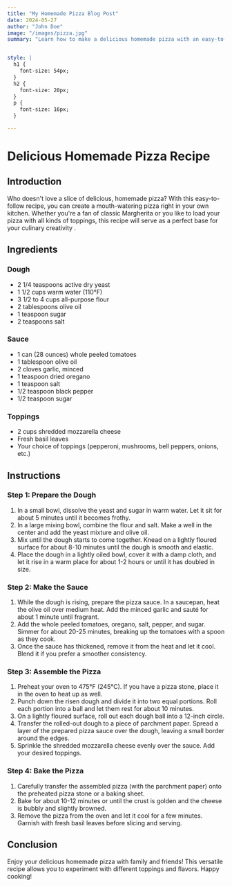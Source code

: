 ```yaml
---
title: "My Homemade Pizza Blog Post"
date: 2024-05-27
author: "John Doe"
image: "/images/pizza.jpg"
summary: "Learn how to make a delicious homemade pizza with an easy-to-follow recipe, perfect for any toppings you like."


style: |
  h1 {
    font-size: 54px;
  }
  h2 {
    font-size: 20px;
  }
  p {
    font-size: 16px;
  }

---
```


# Delicious Homemade Pizza Recipe



## Introduction

Who doesn't love a slice of delicious, homemade pizza? With this easy-to-follow recipe, you can create a mouth-watering pizza right in your own kitchen. Whether you're a fan of classic Margherita or you like to load your pizza with all kinds of toppings, this recipe will serve as a perfect base for your culinary creativity .


## Ingredients

### Dough
- 2 1/4 teaspoons active dry yeast
- 1 1/2 cups warm water (110°F)
- 3 1/2 to 4 cups all-purpose flour
- 2 tablespoons olive oil
- 1 teaspoon sugar
- 2 teaspoons salt

### Sauce
- 1 can (28 ounces) whole peeled tomatoes
- 1 tablespoon olive oil
- 2 cloves garlic, minced
- 1 teaspoon dried oregano
- 1 teaspoon salt
- 1/2 teaspoon black pepper
- 1/2 teaspoon sugar

### Toppings
- 2 cups shredded mozzarella cheese
- Fresh basil leaves
- Your choice of toppings (pepperoni, mushrooms, bell peppers, onions, etc.)

## Instructions

### Step 1: Prepare the Dough
1. In a small bowl, dissolve the yeast and sugar in warm water. Let it sit for about 5 minutes until it becomes frothy.
2. In a large mixing bowl, combine the flour and salt. Make a well in the center and add the yeast mixture and olive oil.
3. Mix until the dough starts to come together. Knead on a lightly floured surface for about 8-10 minutes until the dough is smooth and elastic.
4. Place the dough in a lightly oiled bowl, cover it with a damp cloth, and let it rise in a warm place for about 1-2 hours or until it has doubled in size.

### Step 2: Make the Sauce
1. While the dough is rising, prepare the pizza sauce. In a saucepan, heat the olive oil over medium heat. Add the minced garlic and sauté for about 1 minute until fragrant.
2. Add the whole peeled tomatoes, oregano, salt, pepper, and sugar. Simmer for about 20-25 minutes, breaking up the tomatoes with a spoon as they cook.
3. Once the sauce has thickened, remove it from the heat and let it cool. Blend it if you prefer a smoother consistency.

### Step 3: Assemble the Pizza
1. Preheat your oven to 475°F (245°C). If you have a pizza stone, place it in the oven to heat up as well.
2. Punch down the risen dough and divide it into two equal portions. Roll each portion into a ball and let them rest for about 10 minutes.
3. On a lightly floured surface, roll out each dough ball into a 12-inch circle.
4. Transfer the rolled-out dough to a piece of parchment paper. Spread a layer of the prepared pizza sauce over the dough, leaving a small border around the edges.
5. Sprinkle the shredded mozzarella cheese evenly over the sauce. Add your desired toppings.

### Step 4: Bake the Pizza
1. Carefully transfer the assembled pizza (with the parchment paper) onto the preheated pizza stone or a baking sheet.
2. Bake for about 10-12 minutes or until the crust is golden and the cheese is bubbly and slightly browned.
3. Remove the pizza from the oven and let it cool for a few minutes. Garnish with fresh basil leaves before slicing and serving.

## Conclusion

Enjoy your delicious homemade pizza with family and friends! This versatile recipe allows you to experiment with different toppings and flavors. Happy cooking!

